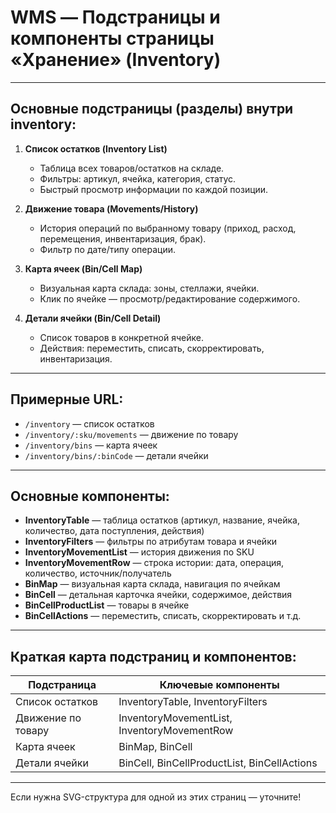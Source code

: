 # WMS — Подстраницы и компоненты страницы «Хранение» (Inventory)

---

## Основные подстраницы (разделы) внутри inventory:

1. **Список остатков (Inventory List)**
   - Таблица всех товаров/остатков на складе.
   - Фильтры: артикул, ячейка, категория, статус.
   - Быстрый просмотр информации по каждой позиции.

2. **Движение товара (Movements/History)**
   - История операций по выбранному товару (приход, расход, перемещения, инвентаризация, брак).
   - Фильтр по дате/типу операции.

3. **Карта ячеек (Bin/Cell Map)**
   - Визуальная карта склада: зоны, стеллажи, ячейки.
   - Клик по ячейке — просмотр/редактирование содержимого.

4. **Детали ячейки (Bin/Cell Detail)**
   - Список товаров в конкретной ячейке.
   - Действия: переместить, списать, скорректировать, инвентаризация.

---

## Примерные URL:

- `/inventory` — список остатков
- `/inventory/:sku/movements` — движение по товару
- `/inventory/bins` — карта ячеек
- `/inventory/bins/:binCode` — детали ячейки

---

## Основные компоненты:

- **InventoryTable** — таблица остатков (артикул, название, ячейка, количество, дата поступления, действия)
- **InventoryFilters** — фильтры по атрибутам товара и ячейки
- **InventoryMovementList** — история движения по SKU
- **InventoryMovementRow** — строка истории: дата, операция, количество, источник/получатель
- **BinMap** — визуальная карта склада, навигация по ячейкам
- **BinCell** — детальная карточка ячейки, содержимое, действия
- **BinCellProductList** — товары в ячейке
- **BinCellActions** — переместить, списать, скорректировать и т.д.

---

## Краткая карта подстраниц и компонентов:

| Подстраница          | Ключевые компоненты                             |
|----------------------|-------------------------------------------------|
| Список остатков      | InventoryTable, InventoryFilters                |
| Движение по товару   | InventoryMovementList, InventoryMovementRow     |
| Карта ячеек          | BinMap, BinCell                                 |
| Детали ячейки        | BinCell, BinCellProductList, BinCellActions     |

---

Если нужна SVG-структура для одной из этих страниц — уточните!